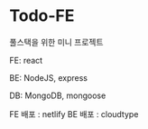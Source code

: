 # Todo-FE

풀스택을 위한 미니 프로젝트

FE: react

BE: NodeJS, express

DB: MongoDB, mongoose

FE 배포 : netlify
BE 배포 : cloudtype
